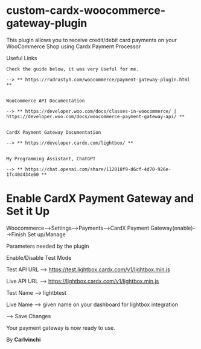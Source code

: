# custom-cardx-woocommerce-gateway-plugin
This plugin allows you to receive credit/debit card payments on your WooCommerce Shop using Cardx Payment Processor

Useful Links

    Check the guide below, it was very Useful for me.

    --> ** https://rudrastyh.com/woocommerce/payment-gateway-plugin.html **


    WooCommerce API Documentation

    --> ** https://developer.woo.com/docs/classes-in-woocommerce/ | https://developer.woo.com/docs/woocommerce-payment-gateway-api/ **

    
    CardX Payment Gateway Documentation

    --> ** https://developer.cardx.com/lightbox/ **


    My Programming Assistant, ChatGPT

    --> ** https://chat.openai.com/share/112018f9-d6cf-4d70-926e-1fc40d434e60 **


# Enable CardX Payment Gateway and Set it Up

Woocommerce-->Settings-->Payments-->CardX Payment Gateway(enable)-->Finish Set up/Manage


Parameters needed by the plugin

Enable/Disable Test Mode

Test API URL --> https://test.lightbox.cardx.com/v1/lightbox.min.js

Live API URL --> https://lightbox.cardx.com/v1/lightbox.min.js

Test Name --> lightbtest

Live Name --> given name on your dashboard for lightbox integration

--> Save Changes 

Your payment gateway is now ready to use.


By **Carlvinchi**
